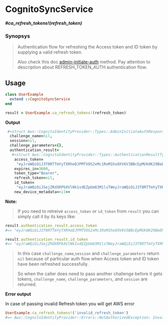 # CognitoSyncService

__*#ca_refresh_tokens!(refresh_token)*__

### Synopsys

> Authentication flow for refreshing the Access token and ID token by supplying a valid refresh token.
>
> Also check this doc [admin-initiate-auth](https://docs.aws.amazon.com/cli/latest/reference/cognito-idp/admin-enable-user.html) method. Pay attention to description about REFRESH_TOKEN_AUTH authentication flow.

## Usage

```ruby
class UserExample
  extend ::CognitoSyncService
end

result = UserExample.ca_refresh_tokens!(refresh_token)
```

__Output__

```ruby
 #<struct Aws::CognitoIdentityProvider::Types::AdminInitiateAuthResponse
  challenge_name=nil,
  session=nil,
  challenge_parameters={},
  authentication_result=
   #<struct Aws::CognitoIdentityProvider::Types::AuthenticationResultType
    access_token=
     "eyJraWQiOiJ3T0RTTmYyTXRheDJPMTVOS2xMc1RoM1hoOXV6V3BBcEpMUk0K29BeDhRNmxzPSIsImFsZHN1U6fbXscuMGeogaR-",
    expires_in=3600,
    token_type="Bearer",
    refresh_token=nil,
    id_token=
     "eyJraWQiOiJSejZRdXRPbXVlNk1vdEZpUm83M1lsTWeyJraWQiOiJ3T0RTTmYyTXRheDJPMTVOS2xMc1",
    new_device_metadata=nil>>
```

__Note:__

> If you need to retreive `access_token` or `id_token` from ```result``` you can simply call it by its keys like:

```ruby
result.authentication_result.access_token 
#=> "eyJraWQiOiJ3T0RTTmYyTXRheDJPMTVOS2xMc1RoM1hoOXV6V3BBcEpMUk0K29BeDhRNmxzPSIsImFsZHN1U6fbXscuMGeogaR-"

result.authentication_result.id_token 
#=> "eyJraWQiOiJSejZRdXRPbXVlNk1vdEZpUm83M1lsTWeyJraWQiOiJ3T0RTTmYyTXRheDJPMTVOS2xMc1" 
```

>In this case ```challenge_name```,`session` and `challenge_parameters` return ```nil``` because of particular auth flow when Access token and ID token have been refreshed successfully.
>
>So when the caller does need to pass another challenge before it gets tokens, `challenge_name`, `challenge_parameters`, and `session` are returned.

__Error output__

In case of passing invalid Refresh token you will get AWS error

```ruby
UserExample.ca_refresh_tokens!('invalid_refresh_token')
#=> Aws::CognitoIdentityProvider::Errors::NotAuthorizedException: Invalid Refresh Token.
```
